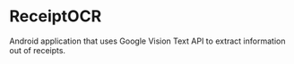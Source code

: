 # ReceiptOCR
Android application that uses Google Vision Text API to extract information out of receipts.
